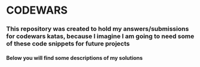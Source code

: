 <h1>CODEWARS</h1>
<h3>This repository was created to hold my answers/submissions for codewars katas, because I imagine I am going to need some of these code snippets for future projects</h3>
<h4>Below you will find some descriptions of my solutions</h4>
